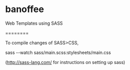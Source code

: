 banoffee
========

Web Templates using SASS

========

To compile changes of SASS>CSS,

sass --watch sass/main.scss:stylesheets/main.css

(http://sass-lang.com/ for instructions on setting up sass)